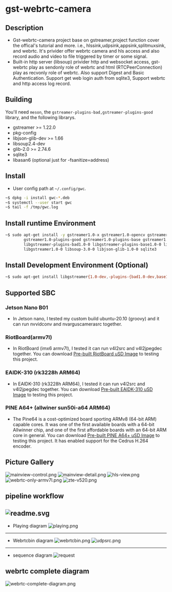 # gst-webrtc-camera

## Description

* Gst-webrtc-camera project base on gstreamer,project function cover the offical's tutorial and more. i.e., hlssink,udpsink,appsink,splitmuxsink, and webrtc. It's privider offer webrtc camera and hls access and also record audio and video to file  triggered by timer or some signal.
* Built-in http server (libsoup) privider http and websocket access, gst-webrtc play as sendonly role of webrtc and html (RTCPeerConnection) play as recvonly role of webrtc. Also support Digest and Basic Authentication. Support get web login auth from sqlite3, Support webrtc and http access log record.

## Building

You'll need `meson`, the `gstreamer-plugins-bad,gstreamer-plugins-good` library, and the following librarys.

* gstreamer >= 1.22.0
* pkg-config
* libjson-glib-dev >= 1.66
* libsoup2.4-dev
* glib-2.0 >= 2.74.6
* sqlite3
* libasan6 (optional just for -fsanitize=address)

## Install

* User config path at `~/.config/gwc`.

```sh
~$ dpkg -i install gwc-*.deb
~$ systemctl --user start gwc
~$ tail -f /tmp/gwc.log
```

## Install runtime Environment

```sh
~$ sudo apt-get install -y gstreamer1.0-x gstreamer1.0-opencv gstreamer1.0-plugins-bad \
        gstreamer1.0-plugins-good gstreamer1.0-plugins-base gstreamer1.0-plugins-ugly \
        libgstreamer-plugins-bad1.0-0 libgstreamer-plugins-base1.0-0 libgstreamer-opencv1.0-0 \
        libgstreamer1.0-0 libsoup-3.0-0 libjson-glib-1.0-0 sqlite3
```

## Install Development Environment (Optional)

```sh
~$ sudo apt-get install libgstreamer{1.0-dev,-plugins-{bad1.0-dev,base1.0-dev}} libsoup-3.0-dev libsqlite3-dev libjson-glib-dev -y
```

## Supported SBC

### Jetson Nano B01

* In Jetson nano, I tested my custom build ubuntu-20.10 (groovy) and it can run nvvidconv and nvarguscamerasrc together.

### RiotBoard(armv7l)

* In RiotBoard (imx6 armv7l), I tested it can run v4l2src and v4l2jpegdec together. You can download [Pre-built RiotBoard uSD Image](https://github.com/yjdwbj/imx6-riotboard) to testing this project.

### EAIDK-310 (rk3228h ARM64)

* In EAIDK-310 (rk3228h ARM64), I tested it can run v4l2src and v4l2jpegdec together. You can download [Pre-built EAIDK-310 uSD Image](https://github.com/yjdwbj/rockchip-eaidk-310) to testing this project.

### PINE A64+ (allwiner  sun50i-a64 ARM64)

* The Pine64 is a cost-optimized board sporting ARMv8 (64-bit ARM) capable cores. It was one of the first available boards with a 64-bit Allwinner chip, and one of the first affordable boards with an 64-bit ARM core in general. You can download [Pre-built PINE A64+ uSD Image](https://github.com/yjdwbj/sun50i-a64-pine64) to testing this project. It has enabled support for the Cedrus H.264 encoder.

## Picture Gallery

![mainview-control.png](images/mainview-control.png)
![mainview-detail.png](images/mainview-detail.png)
![hls-view.png](images/hls-view.png)
![webrtc-only-armv7l.png](images/webrtc-only-armv7l.png)
![zte-v520.png](images/zte-v520.png)


## pipeline workflow

  ![readme.svg](readme.svg)
---
* Playing diagram
 ![playing.png](playing.png)
---
* Webrtcbin diagram
 ![webrtcbin.png](webrtcbin.png)
 ![udpsrc.png](udpsrc.png)
---
* sequence diagram
 ![request](request.svg)

## webrtc complete diagram

 ![webrtc-complete-diagram.png](https://developer.mozilla.org/en-US/docs/Web/API/WebRTC_API/Connectivity/webrtc-complete-diagram.png)
